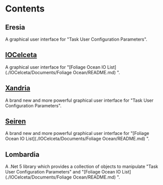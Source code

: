 # Contents

## Eresia

A graphical user interface for "Task User Configuration Parameters".



## [IOCelceta](./IOCelceta/Documents/README.md)

A graphical user interface for  "[Foliage Ocean IO List](./IOCelceta/Documents/Foliage Ocean/README.md) ".



## [Xandria](./Xandria/Documents/UserManual.md)

A brand new and more powerful graphical user interface for "Task User Configuration Parameters".



## [Seiren](./Seiren/Documents/UserManual.md)

A brand new and more powerful graphical user interface for  "[Foliage Ocean IO List](./IOCelceta/Documents/Foliage Ocean/README.md) ".



## Lombardia

A .Net 5 library which provides a collection of objects to manipulate "Task User Configuration Parameters" and  "[Foliage Ocean IO List](./IOCelceta/Documents/Foliage Ocean/README.md) ".

